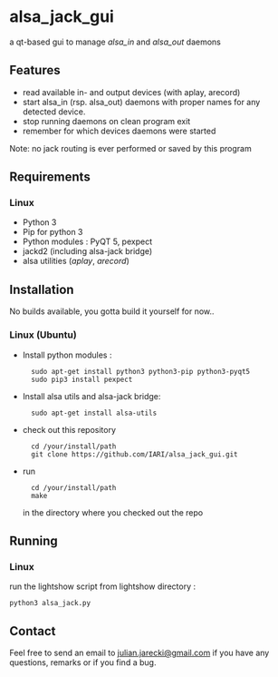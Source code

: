 # alsa_jack_gui
a qt-based gui to manage *alsa_in* and *alsa_out* daemons

## Features

* read available in- and output devices (with aplay, arecord)
* start alsa_in (rsp. alsa_out) daemons with proper names for any detected device.
* stop running daemons on clean program exit
* remember for which devices daemons were started

Note: no jack routing is ever performed or saved by this program 

## Requirements

### Linux

* Python 3
* Pip for python 3
* Python modules : PyQT 5, pexpect
* jackd2 (including alsa-jack bridge)
* alsa utilities (*aplay*, *arecord*)


## Installation

No builds available, you gotta build it yourself for now..

### Linux (Ubuntu)

* Install python modules : 

        sudo apt-get install python3 python3-pip python3-pyqt5
        sudo pip3 install pexpect

* Install alsa utils and alsa-jack bridge: 

        sudo apt-get install alsa-utils

* check out this repository

        cd /your/install/path
        git clone https://github.com/IARI/alsa_jack_gui.git

* run 

        cd /your/install/path
        make 
  
  in the directory where you checked out the repo

## Running

### Linux

run the lightshow script from lightshow directory :

	python3 alsa_jack.py
	
## Contact

Feel free to send an email to julian.jarecki@gmail.com if you have any questions, remarks or if you find a bug.

